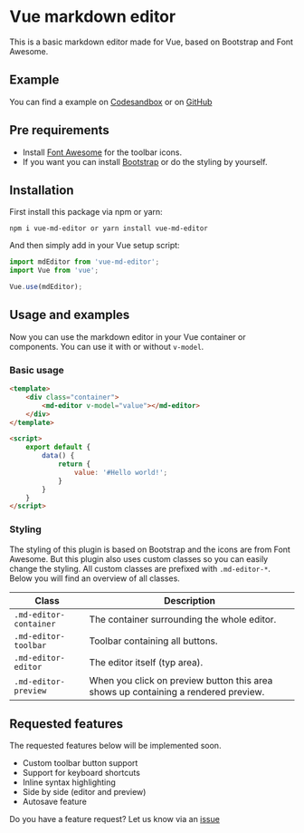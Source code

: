 # Vue markdown editor
This is a basic markdown editor made for Vue, based on Bootstrap and Font Awesome.

## Example
You can find a example on [Codesandbox](https://codesandbox.io/s/github/mrdaano/vue-md-editor-example) or on [GitHub](https://github.com/mrdaano/vue-md-editor-example)

## Pre requirements
- Install [Font Awesome](https://fontawesome.com/) for the toolbar icons.
- If you want you can install [Bootstrap](https://getbootstrap.com/) or do the styling by yourself.

## Installation
First install this package via npm or yarn:
```
npm i vue-md-editor or yarn install vue-md-editor
```
And then simply add in your Vue setup script:
```javascript
import mdEditor from 'vue-md-editor';
import Vue from 'vue';

Vue.use(mdEditor);
```
## Usage and examples
Now you can use the markdown editor in your Vue container or components. You can use it with or without ``v-model``.
### Basic usage
```html
<template>
    <div class="container">
        <md-editor v-model="value"></md-editor>
    </div>
</template>

<script>
    export default {
        data() {
            return {
                value: '#Hello world!';
            }
        }
    }
</script>
```
### Styling
The styling of this plugin is based on Bootstrap and the icons are from Font Awesome. But this plugin also uses custom classes so you can easily change the styling.
All custom classes are prefixed with ``.md-editor-*``. Below you will find an overview of all classes.

| Class                  | Description                                                                       |
|------------------------|-----------------------------------------------------------------------------------|
|``.md-editor-container``| The container surrounding the whole editor.                                       |
|``.md-editor-toolbar``  | Toolbar containing all buttons.                                                   |
|``.md-editor-editor``   | The editor itself (typ area).                                                     |
|``.md-editor-preview``  | When you click on preview button this area shows up containing a rendered preview.|

## Requested features
The requested features below will be implemented soon.
- Custom toolbar button support
- Support for keyboard shortcuts
- Inline syntax highlighting
- Side by side (editor and preview)
- Autosave feature

Do you have a feature request? Let us know via an [issue](https://github.com/mrdaano/vue-md-editor/issues)